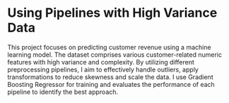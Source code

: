 # Using Pipelines with High Variance Data
This project focuses on predicting customer revenue using a machine learning model. The dataset comprises various customer-related numeric features with high variance and complexity. By utilizing different preprocessing pipelines, I aim to effectively handle outliers, apply transformations to reduce skewness and scale the data. I use Gradient Boosting Regressor for training and evaluates the performance of each pipeline to identify the best approach.

